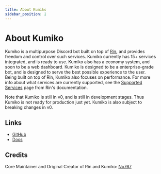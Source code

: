 ```yaml
---
title: About Kumiko
sidebar_position: 2
---
```


# About Kumiko

Kumiko is a multipurpose Discord bot built on top of [Rin](https://rinbot.live/), and provides freedom and control over such services. Kumiko currently has 15+ services integrated, and is ready to use. Kumiko also has a economy system, and soon to be a web dashboard. Kumiko is designed to be a enterprise-grade bot, and is designed to serve the best possible experience to the user. Being built on top of Rin, Kumiko also focuses on performance. For more info about what services are currently supported, see the [Supported Services](https://docs.rinbot.live/docs/about/supported-services) page from Rin's documentation.

Note that Kumiko is still in v0, and is still in development stages. Thus Kumiko is not ready for production just yet. Kumiko is also subject to breaking changes in v0.

## Links

- [GitHub](https://github.com/No767/Kumiko)
- [Docs](https://docs.kumiko-bot.tech)

## Credits

Core Maintainer and Original Creator of Rin and Kumiko: [No767](https://github.com/No767)